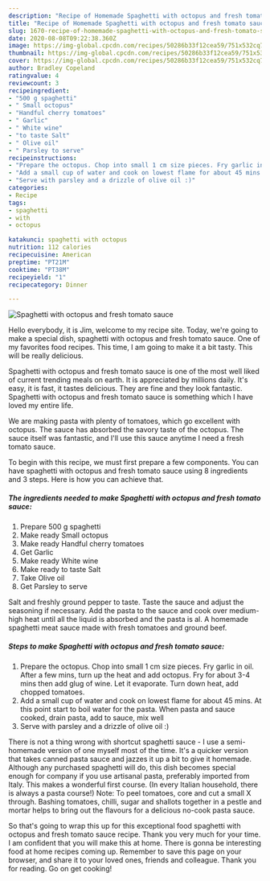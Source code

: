 ```yaml
---
description: "Recipe of Homemade Spaghetti with octopus and fresh tomato sauce"
title: "Recipe of Homemade Spaghetti with octopus and fresh tomato sauce"
slug: 1670-recipe-of-homemade-spaghetti-with-octopus-and-fresh-tomato-sauce
date: 2020-08-08T09:22:38.360Z
image: https://img-global.cpcdn.com/recipes/50286b33f12cea59/751x532cq70/spaghetti-with-octopus-and-fresh-tomato-sauce-recipe-main-photo.jpg
thumbnail: https://img-global.cpcdn.com/recipes/50286b33f12cea59/751x532cq70/spaghetti-with-octopus-and-fresh-tomato-sauce-recipe-main-photo.jpg
cover: https://img-global.cpcdn.com/recipes/50286b33f12cea59/751x532cq70/spaghetti-with-octopus-and-fresh-tomato-sauce-recipe-main-photo.jpg
author: Bradley Copeland
ratingvalue: 4
reviewcount: 3
recipeingredient:
- "500 g spaghetti"
- " Small octopus"
- "Handful cherry tomatoes"
- " Garlic"
- " White wine"
- "to taste Salt"
- " Olive oil"
- " Parsley to serve"
recipeinstructions:
- "Prepare the octopus. Chop into small 1 cm size pieces. Fry garlic in oil. After a few mins, turn up the heat and add octopus. Fry for about 3-4 mins then add glug of wine. Let it evaporate. Turn down heat, add chopped tomatoes."
- "Add a small cup of water and cook on lowest flame for about 45 mins. At this point start to boil water for the pasta. When pasta and sauce cooked, drain pasta, add to sauce, mix well"
- "Serve with parsley and a drizzle of olive oil :)"
categories:
- Recipe
tags:
- spaghetti
- with
- octopus

katakunci: spaghetti with octopus 
nutrition: 112 calories
recipecuisine: American
preptime: "PT21M"
cooktime: "PT38M"
recipeyield: "1"
recipecategory: Dinner

---
```



![Spaghetti with octopus and fresh tomato sauce](https://img-global.cpcdn.com/recipes/50286b33f12cea59/751x532cq70/spaghetti-with-octopus-and-fresh-tomato-sauce-recipe-main-photo.jpg)

Hello everybody, it is Jim, welcome to my recipe site. Today, we're going to make a special dish, spaghetti with octopus and fresh tomato sauce. One of my favorites food recipes. This time, I am going to make it a bit tasty. This will be really delicious.

Spaghetti with octopus and fresh tomato sauce is one of the most well liked of current trending meals on earth. It is appreciated by millions daily. It's easy, it is fast, it tastes delicious. They are fine and they look fantastic. Spaghetti with octopus and fresh tomato sauce is something which I have loved my entire life.

We are making pasta with plenty of tomatoes, which go excellent with octopus. The sauce has absorbed the savory taste of the octopus. The sauce itself was fantastic, and I&#39;ll use this sauce anytime I need a fresh tomato sauce.


To begin with this recipe, we must first prepare a few components. You can have spaghetti with octopus and fresh tomato sauce using 8 ingredients and 3 steps. Here is how you can achieve that.

<!--inarticleads1-->

##### The ingredients needed to make Spaghetti with octopus and fresh tomato sauce:

1. Prepare 500 g spaghetti
1. Make ready  Small octopus
1. Make ready Handful cherry tomatoes
1. Get  Garlic
1. Make ready  White wine
1. Make ready to taste Salt
1. Take  Olive oil
1. Get  Parsley to serve


Salt and freshly ground pepper to taste. Taste the sauce and adjust the seasoning if necessary. Add the pasta to the sauce and cook over medium-high heat until all the liquid is absorbed and the pasta is al. A homemade spaghetti meat sauce made with fresh tomatoes and ground beef. 

<!--inarticleads2-->

##### Steps to make Spaghetti with octopus and fresh tomato sauce:

1. Prepare the octopus. Chop into small 1 cm size pieces. Fry garlic in oil. After a few mins, turn up the heat and add octopus. Fry for about 3-4 mins then add glug of wine. Let it evaporate. Turn down heat, add chopped tomatoes.
1. Add a small cup of water and cook on lowest flame for about 45 mins. At this point start to boil water for the pasta. When pasta and sauce cooked, drain pasta, add to sauce, mix well
1. Serve with parsley and a drizzle of olive oil :)


There is not a thing wrong with shortcut spaghetti sauce - I use a semi-homemade version of one myself most of the time. It&#39;s a quicker version that takes canned pasta sauce and jazzes it up a bit to give it homemade. Although any purchased spaghetti will do, this dish becomes special enough for company if you use artisanal pasta, preferably imported from Italy. This makes a wonderful first course. (In every Italian household, there is always a pasta course!) Note: To peel tomatoes, core and cut a small X through. Bashing tomatoes, chilli, sugar and shallots together in a pestle and mortar helps to bring out the flavours for a delicious no-cook pasta sauce. 

So that's going to wrap this up for this exceptional food spaghetti with octopus and fresh tomato sauce recipe. Thank you very much for your time. I am confident that you will make this at home. There is gonna be interesting food at home recipes coming up. Remember to save this page on your browser, and share it to your loved ones, friends and colleague. Thank you for reading. Go on get cooking!
